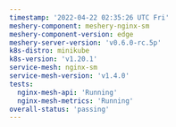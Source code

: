 ```yaml
---
timestamp: '2022-04-22 02:35:26 UTC Fri'
meshery-component: meshery-nginx-sm
meshery-component-version: edge
meshery-server-version: 'v0.6.0-rc.5p'
k8s-distro: minikube
k8s-version: 'v1.20.1'
service-mesh: nginx-sm
service-mesh-version: 'v1.4.0'
tests:
  nginx-mesh-api: 'Running'
  nginx-mesh-metrics: 'Running'
overall-status: 'passing'
---
```

